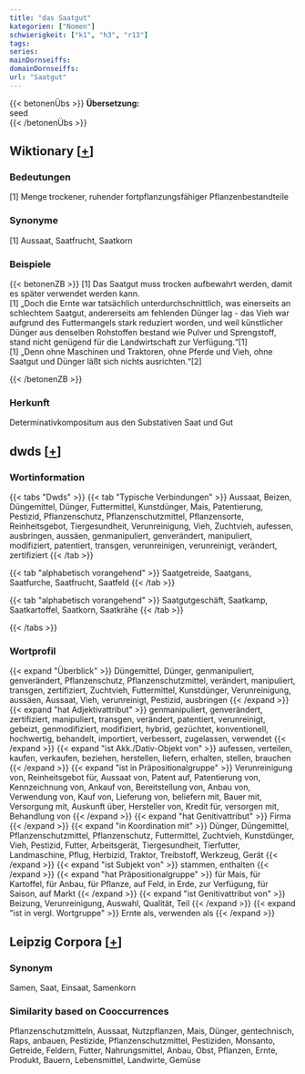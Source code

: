 ```yaml
---
title: "das Saatgut"
kategorien: ["Nomen"]
schwierigkeit: ["k1", "h3", "r13"]
tags:
series:
mainDornseiffs:
domainDornseiffs:
url: "Saatgut"
---
```


{{< betonenÜbs >}}
**Übersetzung:**  
seed  
{{< /betonenÜbs >}}

## Wiktionary [[+](https://de.wiktionary.org/wiki/Saatgut)]

### Bedeutungen
[1] Menge trockener, ruhender fortpflanzungsfähiger Pflanzenbestandteile  

### Synonyme
[1] Aussaat, Saatfrucht, Saatkorn  

### Beispiele
{{< betonenZB >}}
[1] Das Saatgut muss trocken aufbewahrt werden, damit es später verwendet werden kann.  
[1] „Doch die Ernte war tatsächlich unterdurchschnittlich, was einerseits an schlechtem Saatgut, andererseits am fehlenden Dünger lag - das Vieh war aufgrund des Futtermangels stark reduziert worden, und weil künstlicher Dünger aus denselben Rohstoffen bestand wie Pulver und Sprengstoff, stand nicht genügend für die Landwirtschaft zur Verfügung.“[1]  
[1] „Denn ohne Maschinen und Traktoren, ohne Pferde und Vieh, ohne Saatgut und Dünger läßt sich nichts ausrichten.“[2]  

{{< /betonenZB >}}
### Herkunft
Determinativkompositum aus den Substativen Saat und Gut  



## dwds [[+](https://www.dwds.de/wb/Saatgut)]

### Wortinformation
{{< tabs "Dwds" >}}
{{< tab "Typische Verbindungen" >}}
Aussaat, Beizen, Düngemittel, Dünger, Futtermittel, Kunstdünger, Mais, Patentierung, Pestizid, Pflanzenschutz, Pflanzenschutzmittel, Pflanzensorte, Reinheitsgebot, Tiergesundheit, Verunreinigung, Vieh, Zuchtvieh, aufessen, ausbringen, aussäen, genmanipuliert, genverändert, manipuliert, modifiziert, patentiert, transgen, verunreinigen, verunreinigt, verändert, zertifiziert
{{< /tab >}}

{{< tab "alphabetisch vorangehend" >}}
Saatgetreide, Saatgans, Saatfurche, Saatfrucht, Saatfeld
{{< /tab >}}

{{< tab "alphabetisch vorangehend" >}}
Saatgutgeschäft, Saatkamp, Saatkartoffel, Saatkorn, Saatkrähe
{{< /tab >}}

{{< /tabs >}}

### Wortprofil
{{< expand "Überblick" >}} Düngemittel, Dünger, genmanipuliert, genverändert, Pflanzenschutz, Pflanzenschutzmittel, verändert, manipuliert, transgen, zertifiziert, Zuchtvieh, Futtermittel, Kunstdünger, Verunreinigung, aussäen, Aussaat, Vieh, verunreinigt, Pestizid, ausbringen {{< /expand >}}
{{< expand "hat Adjektivattribut" >}} genmanipuliert, genverändert, zertifiziert, manipuliert, transgen, verändert, patentiert, verunreinigt, gebeizt, genmodifiziert, modifiziert, hybrid, gezüchtet, konventionell, hochwertig, behandelt, importiert, verbessert, zugelassen, verwendet {{< /expand >}}
{{< expand "ist Akk./Dativ-Objekt von" >}} aufessen, verteilen, kaufen, verkaufen, beziehen, herstellen, liefern, erhalten, stellen, brauchen {{< /expand >}}
{{< expand "ist in Präpositionalgruppe" >}} Verunreinigung von, Reinheitsgebot für, Aussaat von, Patent auf, Patentierung von, Kennzeichnung von, Ankauf von, Bereitstellung von, Anbau von, Verwendung von, Kauf von, Lieferung von, beliefern mit, Bauer mit, Versorgung mit, Auskunft über, Hersteller von, Kredit für, versorgen mit, Behandlung von {{< /expand >}}
{{< expand "hat Genitivattribut" >}} Firma {{< /expand >}}
{{< expand "in Koordination mit" >}} Dünger, Düngemittel, Pflanzenschutzmittel, Pflanzenschutz, Futtermittel, Zuchtvieh, Kunstdünger, Vieh, Pestizid, Futter, Arbeitsgerät, Tiergesundheit, Tierfutter, Landmaschine, Pflug, Herbizid, Traktor, Treibstoff, Werkzeug, Gerät {{< /expand >}}
{{< expand "ist Subjekt von" >}} stammen, enthalten {{< /expand >}}
{{< expand "hat Präpositionalgruppe" >}} für Mais, für Kartoffel, für Anbau, für Pflanze, auf Feld, in Erde, zur Verfügung, für Saison, auf Markt {{< /expand >}}
{{< expand "ist Genitivattribut von" >}} Beizung, Verunreinigung, Auswahl, Qualität, Teil {{< /expand >}}
{{< expand "ist in vergl. Wortgruppe" >}} Ernte als, verwenden als {{< /expand >}}

## Leipzig Corpora [[+](https://corpora.uni-leipzig.de/en/res?word=Saatgut&corpusId=deu_newscrawl-public_2018)]


### Synonym
Samen, Saat, Einsaat, Samenkorn


### Similarity based on Cooccurrences
Pflanzenschutzmitteln, Aussaat, Nutzpflanzen, Mais, Dünger, gentechnisch, Raps, anbauen, Pestizide, Pflanzenschutzmittel, Pestiziden, Monsanto, Getreide, Feldern, Futter, Nahrungsmittel, Anbau, Obst, Pflanzen, Ernte, Produkt, Bauern, Lebensmittel, Landwirte, Gemüse


